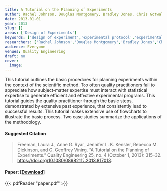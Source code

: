 ```yaml
---
title: A Tutorial on the Planning of Experiments
author: Rachel Johnson, Douglas Montgomery, Bradley Jones, Chris Gotwalt
date: 2013-01-01
year: 2013
slug: []
areas: ['Design of Experiments']
keywords: ['design of experiment','experimental protocol','experimental strategy','scientific method','sequential experimentation']
researchers: ['Rachel Johnson','Douglas Montgomery','Bradley Jones','Chris Gotwalt']
audience: Everyone
venues: Quality Engineering
draft: no
cover:
  image: 
---
```




This tutorial outlines the basic procedures for planning experiments within the context of the scientific method. Too often quality practitioners fail to appreciate how subject-matter expertise must interact with statistical expertise to generate efficient and effective experimental programs. This tutorial guides the quality practitioner through the basic steps, demonstrated by extensive past experience, that consistently lead to successful results. This tutorial makes extensive use of flowcharts to illustrate the basic process. Two case studies summarize the applications of the methodology.

#### Suggested Citation
> Freeman, Laura J., Anne G. Ryan, Jennifer L. K. Kensler, Rebecca M. Dickinson, and G. Geoffrey Vining. “A Tutorial on the Planning of Experiments.” Quality Engineering 25, no. 4 (October 1, 2013): 315–32. https://doi.org/10.1080/08982112.2013.817013.



#### Paper: [[Download](paper.pdf)]
{{< pdfReader "paper.pdf" >}}


